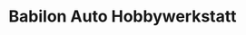 ---
title: "Babilon Auto Hobbywerkstatt"
url: /wesseling/babilon-auto-hobbywerkstatt/
shop: Autowerkstatt
---